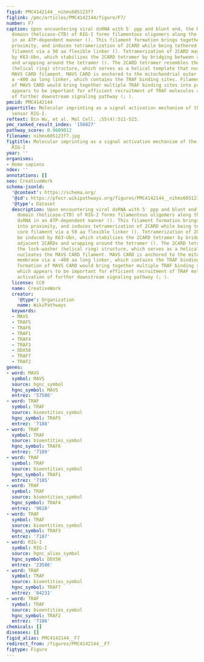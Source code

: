 ```yaml
---
figid: PMC4142144__nihms605123f7
figlink: /pmc/articles/PMC4142144/figure/F7/
number: F7
caption: Upon encountering viral dsRNA with 5′ ppp and blunt end, the RNA binding
  domain (helicase-CTD) of RIG-I forms filamentous oligomers along the length of dsRNA
  in an ATP-dependent manner (). This filament formation brings together 2CARDs into
  proximity, and induces tetramerization of 2CARD while being tethered to the core
  filament via a 50 aa flexible linker (). Tetramerization of 2CARD may also be induced
  by K63-Ubn, which stabilizes the 2CARD tetramer by bridging between adjacent 2CARDs
  and wrapping around the tetramer (). The 2CARD tetramer resembles the lock-washer
  (helical ring) structure, which serves as a helical template that nucleates the
  MAVS CARD filament. MAVS CARD is anchored to the mitochondrial outer membrane via
  a ~400 aa long linker, which contains the TRAF binding sites. Filament formation
  of MAVS CARD would bring together multiple TRAF binding sites into proximity, which
  appears to be important for efficient recruitment of TRAF molecules and activation
  of further downstream signaling pathway (; ).
pmcid: PMC4142144
papertitle: Molecular imprinting as a signal activation mechanism of the viral RNA
  sensor RIG-I.
reftext: Bin Wu, et al. Mol Cell. ;55(4):511-523.
pmc_ranked_result_index: '156827'
pathway_score: 0.9609012
filename: nihms605123f7.jpg
figtitle: Molecular imprinting as a signal activation mechanism of the viral RNA sensor
  RIG-I
year: ''
organisms:
- Homo sapiens
ndex: ''
annotations: []
seo: CreativeWork
schema-jsonld:
  '@context': https://schema.org/
  '@id': https://pfocr.wikipathways.org/figures/PMC4142144__nihms605123f7.html
  '@type': Dataset
  description: Upon encountering viral dsRNA with 5′ ppp and blunt end, the RNA binding
    domain (helicase-CTD) of RIG-I forms filamentous oligomers along the length of
    dsRNA in an ATP-dependent manner (). This filament formation brings together 2CARDs
    into proximity, and induces tetramerization of 2CARD while being tethered to the
    core filament via a 50 aa flexible linker (). Tetramerization of 2CARD may also
    be induced by K63-Ubn, which stabilizes the 2CARD tetramer by bridging between
    adjacent 2CARDs and wrapping around the tetramer (). The 2CARD tetramer resembles
    the lock-washer (helical ring) structure, which serves as a helical template that
    nucleates the MAVS CARD filament. MAVS CARD is anchored to the mitochondrial outer
    membrane via a ~400 aa long linker, which contains the TRAF binding sites. Filament
    formation of MAVS CARD would bring together multiple TRAF binding sites into proximity,
    which appears to be important for efficient recruitment of TRAF molecules and
    activation of further downstream signaling pathway (; ).
  license: CC0
  name: CreativeWork
  creator:
    '@type': Organization
    name: WikiPathways
  keywords:
  - MAVS
  - TRAF5
  - TRAF6
  - TRAF1
  - TRAF4
  - TRAF3
  - DDX58
  - TRAF7
  - TRAF2
genes:
- word: MAVS
  symbol: MAVS
  source: hgnc_symbol
  hgnc_symbol: MAVS
  entrez: '57506'
- word: TRAF
  symbol: TRAF
  source: bioentities_symbol
  hgnc_symbol: TRAF5
  entrez: '7188'
- word: TRAF
  symbol: TRAF
  source: bioentities_symbol
  hgnc_symbol: TRAF6
  entrez: '7189'
- word: TRAF
  symbol: TRAF
  source: bioentities_symbol
  hgnc_symbol: TRAF1
  entrez: '7185'
- word: TRAF
  symbol: TRAF
  source: bioentities_symbol
  hgnc_symbol: TRAF4
  entrez: '9618'
- word: TRAF
  symbol: TRAF
  source: bioentities_symbol
  hgnc_symbol: TRAF3
  entrez: '7187'
- word: RIG-I
  symbol: RIG-I
  source: hgnc_alias_symbol
  hgnc_symbol: DDX58
  entrez: '23586'
- word: TRAF
  symbol: TRAF
  source: bioentities_symbol
  hgnc_symbol: TRAF7
  entrez: '84231'
- word: TRAF
  symbol: TRAF
  source: bioentities_symbol
  hgnc_symbol: TRAF2
  entrez: '7186'
chemicals: []
diseases: []
figid_alias: PMC4142144__F7
redirect_from: /figures/PMC4142144__F7
figtype: Figure
---
```

